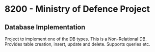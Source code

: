 # 8200 - Ministry of Defence Project
## Database Implementation

Project to implement one of the DB types.
This is a Non-Relational DB. 
Provides table creation, insert, update and delete. 
Supports queries etc.
